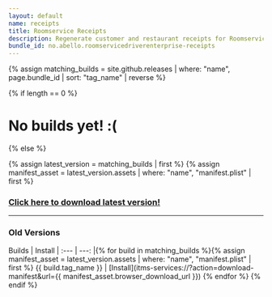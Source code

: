 ```yaml
---
layout: default
name: receipts
title: Roomservice Receipts
description: Regenerate customer and restaurant receipts for Roomservice
bundle_id: no.abello.roomservicedriverenterprise-receipts
---
```

{% assign matching_builds = site.github.releases | where: "name", page.bundle_id | sort: "tag_name" | reverse %}

{% if length == 0 %}
<h1 class="center">No builds yet! :(</h1>
{% else %}

{% assign latest_version = matching_builds | first %}
{% assign manifest_asset = latest_version.assets | where: "name", "manifest.plist" | first %}

<h3 class="center">
    <a class="btn install" href="itms-services://?action=download-manifest&url={{ manifest_asset.browser_download_url }}">Click here to download latest version!</a>
</h3>

---

### Old Versions

Builds | Install
| :--- | ---: |{% for build in matching_builds %}{% assign manifest_asset = latest_version.assets | where: "name", "manifest.plist" | first %}
{{ build.tag_name }} | [Install](itms-services://?action=download-manifest&url={{ manifest_asset.browser_download_url }})
{% endfor %}
{% endif %}

